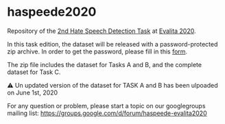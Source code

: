 # haspeede2020
Repository of the [2nd Hate Speech Detection Task](http://www.di.unito.it/~tutreeb/haspeede-evalita20/index.html#) at [Evalita 2020](http://www.evalita.it/2020).

In this task edition, the dataset will be released with a password-protected zip archive. In order to get the password, please fill in this [form](https://forms.gle/BJQy6ciiXXtPCCJdA).

The zip file includes the dataset for Tasks A and B, and the complete dataset for Task C.

:warning: Un updated version of the dataset for TASK A and B has been ulpoaded on June 1st, 2020

For any question or problem, please start a topic on our googlegroups mailing list: https://groups.google.com/d/forum/haspeede-evalita2020 

